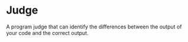 # Judge
A program judge that can identify the differences between the output of your code and the correct output.
